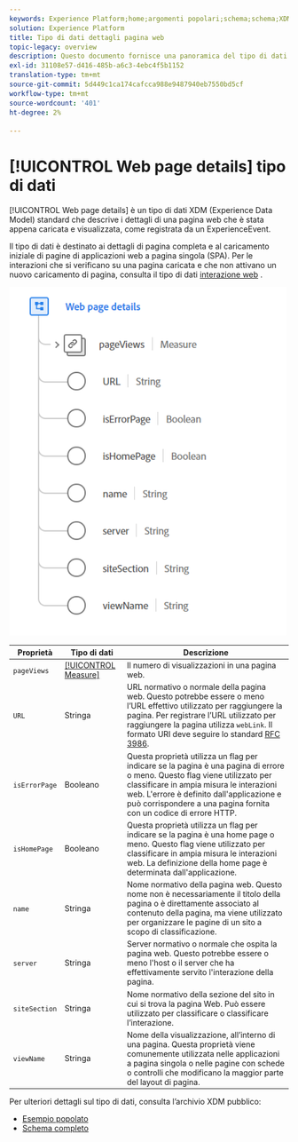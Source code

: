 ```yaml
---
keywords: Experience Platform;home;argomenti popolari;schema;schema;XDM;campi;schemi;schemi;dettagli pagina web;tipo di dati;tipo di dati;tipo di dati;tipo di dati;pagina web
solution: Experience Platform
title: Tipo di dati dettagli pagina web
topic-legacy: overview
description: Questo documento fornisce una panoramica del tipo di dati Experience Data Model (XDM) per i dettagli della pagina web.
exl-id: 31108e57-d416-485b-a6c3-4ebc4f5b1152
translation-type: tm+mt
source-git-commit: 5d449c1ca174cafcca988e9487940eb7550bd5cf
workflow-type: tm+mt
source-wordcount: '401'
ht-degree: 2%

---
```


# [!UICONTROL Web page details] tipo di dati

[!UICONTROL Web page details] è un tipo di dati XDM (Experience Data Model) standard che descrive i dettagli di una pagina web che è stata appena caricata e visualizzata, come registrata da un ExperienceEvent.

Il tipo di dati è destinato ai dettagli di pagina completa e al caricamento iniziale di pagine di applicazioni web a pagina singola (SPA). Per le interazioni che si verificano su una pagina caricata e che non attivano un nuovo caricamento di pagina, consulta il tipo di dati [interazione web](./web-interactions.md) .

<img src="../images/data-types/web-page-details.PNG" width="500" /><br />

| Proprietà | Tipo di dati | Descrizione |
| --- | --- | --- |
| `pageViews` | [[!UICONTROL Measure]](./measure.md) | Il numero di visualizzazioni in una pagina web. |
| `URL` | Stringa | URL normativo o normale della pagina web. Questo potrebbe essere o meno l’URL effettivo utilizzato per raggiungere la pagina. Per registrare l’URL utilizzato per raggiungere la pagina utilizza `webLink`. Il formato URI deve seguire lo standard [RFC 3986](https://tools.ietf.org/html/rfc3986). |
| `isErrorPage` | Booleano | Questa proprietà utilizza un flag per indicare se la pagina è una pagina di errore o meno. Questo flag viene utilizzato per classificare in ampia misura le interazioni web. L&#39;errore è definito dall&#39;applicazione e può corrispondere a una pagina fornita con un codice di errore HTTP. |
| `isHomePage` | Booleano | Questa proprietà utilizza un flag per indicare se la pagina è una home page o meno. Questo flag viene utilizzato per classificare in ampia misura le interazioni web. La definizione della home page è determinata dall&#39;applicazione. |
| `name` | Stringa | Nome normativo della pagina web. Questo nome non è necessariamente il titolo della pagina o è direttamente associato al contenuto della pagina, ma viene utilizzato per organizzare le pagine di un sito a scopo di classificazione. |
| `server` | Stringa | Server normativo o normale che ospita la pagina web. Questo potrebbe essere o meno l&#39;host o il server che ha effettivamente servito l&#39;interazione della pagina. |
| `siteSection` | Stringa | Nome normativo della sezione del sito in cui si trova la pagina Web. Può essere utilizzato per classificare o classificare l’interazione. |
| `viewName` | Stringa | Nome della visualizzazione, all’interno di una pagina. Questa proprietà viene comunemente utilizzata nelle applicazioni a pagina singola o nelle pagine con schede o controlli che modificano la maggior parte del layout di pagina. |

Per ulteriori dettagli sul tipo di dati, consulta l’archivio XDM pubblico:

* [Esempio popolato](https://github.com/adobe/xdm/blob/master/components/datatypes/web/webpagedetails.example.2.json)
* [Schema completo](https://github.com/adobe/xdm/blob/master/components/datatypes/web/webpagedetails.schema.json)
